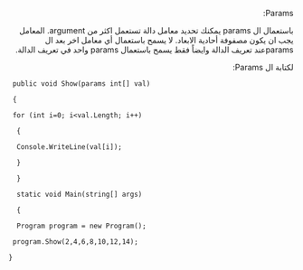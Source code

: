 ﻿<p  dir="RTL">
Params:
</p>
<p  dir="RTL">
باستعمال ال params يمكنك تحديد معامل دالة تستعمل اكثر من argument. المعامل يجب ان يكون مصفوفة أحادية الابعاد. لا يسمح باستعمال أي معامل اخر بعد ال  paramsعند تعريف الدالة وايضاً فقط يسمح باستعمال params واحد في تعريف الدالة.
</p>
<p  dir="RTL">
لكتابة ال Params:
</p>

`  public void Show(params int[] val) `

`  {  `

`  for (int i=0; i<val.Length; i++)  `

`  {`

`  Console.WriteLine(val[i]);`

`  }`

`  }`

`  static void Main(string[] args)`

`  {`

`  Program program = new Program();`

` program.Show(2,4,6,8,10,12,14);`

` } `
